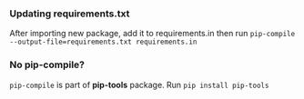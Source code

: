 ### Updating requirements.txt
After importing new package, add it to requirements.in then run `pip-compile --output-file=requirements.txt requirements.in`

### No pip-compile?
`pip-compile` is part of **pip-tools** package. Run `pip install pip-tools`